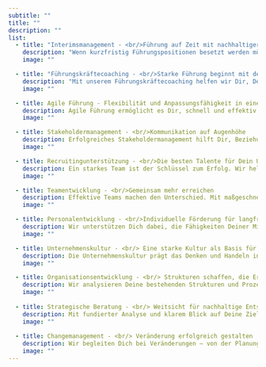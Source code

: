 ```yaml
---
subtitle: ""
title: ""
description: ""
list:
  - title: "Interimsmanagement - <br/>Führung auf Zeit mit nachhaltiger Wirkung"
    description: "Wenn kurzfristig Führungspositionen besetzt werden müssen, springen wir ein. Unsere erfahrenen Interim Manager übernehmen Verantwortung, gestalten Prozesse und sorgen für Kontinuität in Deinem Unternehmen."
    image: ""

  - title: "Führungskräftecoaching - <br/>Starke Führung beginnt mit der richtigen Entwicklung"
    description: "Mit unserem Führungskräftecoaching helfen wir Dir, Deine Leadership-Skills zu verbessern, klare Ziele zu setzen und Dein Team erfolgreich zu führen. Wir begleiten Dich individuell und praxisorientiert auf Deinem Weg zur Führungspersönlichkeit."
    image: ""

  - title: Agile Führung - Flexibilität und Anpassungsfähigkeit in einer dynamischen Welt
    description: Agile Führung ermöglicht es Dir, schnell und effektiv auf Veränderungen zu reagieren. Wir zeigen Dir, wie Du agile Prinzipien in Dein Unternehmen integrierst und dadurch Deine Teams zu Höchstleistungen führst.
    image: ""

  - title: Stakeholdermanagement - <br/>Kommunikation auf Augenhöhe
    description: Erfolgreiches Stakeholdermanagement hilft Dir, Beziehungen zu internen und externen Partnern gezielt zu gestalten. Wir unterstützen Dich dabei, Interessen auszubalancieren, Konflikte zu minimieren und effektive Kommunikationsstrategien zu entwickeln.
    image: ""

  - title: Recruitingunterstützung - <br/>Die besten Talente für Dein Unternehmen
    description: Ein starkes Team ist der Schlüssel zum Erfolg. Wir helfen Dir, die richtigen Mitarbeiter zu finden und langfristig zu binden – von der Optimierung Deiner Recruitingprozesse bis zur Gestaltung eines attraktiven Employer Brandings.
    image: ""

  - title: Teamentwicklung - <br/>Gemeinsam mehr erreichen
    description: Effektive Teams machen den Unterschied. Mit maßgeschneiderten Workshops und Maßnahmen fördern wir Zusammenarbeit, Vertrauen und Motivation in Deinem Team, damit es sein volles Potenzial entfalten kann.
    image: ""

  - title: Personalentwicklung - <br/>Individuelle Förderung für langfristigen Erfolg
    description: Wir unterstützen Dich dabei, die Fähigkeiten Deiner Mitarbeiter gezielt zu fördern und Weiterbildungsstrategien zu entwickeln, die zur Zukunft Deines Unternehmens passen.
    image: ""

  - title: Unternehmenskultur - <br/> Eine starke Kultur als Basis für Innovation und Wachstum
    description: Die Unternehmenskultur prägt das Denken und Handeln in Deinem Unternehmen. Gemeinsam schaffen wir Werte und Strukturen, die Deine Mitarbeiter motivieren und die Grundlage für nachhaltigen Erfolg legen.
    image: ""

  - title: Organisationsentwicklung - <br/> Strukturen schaffen, die Erfolg ermöglichen
    description: Wir analysieren Deine bestehenden Strukturen und Prozesse und helfen Dir, Dein Unternehmen optimal aufzustellen. Ziel ist eine Organisation, die flexibel, effizient und zukunftsfähig ist.
    image: ""
    
  - title: Strategische Beratung - <br/> Weitsicht für nachhaltige Entscheidungen
    description: Mit fundierter Analyse und klarem Blick auf Deine Ziele unterstützen wir Dich dabei, langfristige Strategien zu entwickeln, die Wachstum und Erfolg sichern.
    image: ""
    
  - title: Changemanagement - <br/> Veränderung erfolgreich gestalten
    description: Wir begleiten Dich bei Veränderungen – von der Planung bis zur Umsetzung. Mit einem strukturierten Ansatz sorgen wir dafür, dass Dein Team den Wandel aktiv mitträgt und Dein Unternehmen gestärkt aus der Veränderung hervorgeht.
    image: ""
---
```

